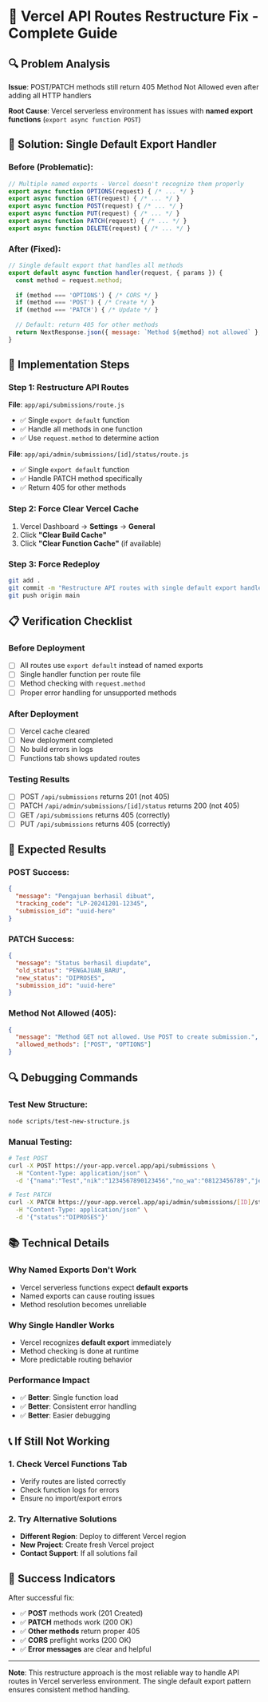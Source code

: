 # 🚨 Vercel API Routes Restructure Fix - Complete Guide

## 🔍 **Problem Analysis**

**Issue**: POST/PATCH methods still return 405 Method Not Allowed even after adding all HTTP handlers

**Root Cause**: Vercel serverless environment has issues with **named export functions** (`export async function POST`)

## 🔧 **Solution: Single Default Export Handler**

### **Before (Problematic)**:
```javascript
// Multiple named exports - Vercel doesn't recognize them properly
export async function OPTIONS(request) { /* ... */ }
export async function GET(request) { /* ... */ }
export async function POST(request) { /* ... */ }
export async function PUT(request) { /* ... */ }
export async function PATCH(request) { /* ... */ }
export async function DELETE(request) { /* ... */ }
```

### **After (Fixed)**:
```javascript
// Single default export that handles all methods
export default async function handler(request, { params }) {
  const method = request.method;
  
  if (method === 'OPTIONS') { /* CORS */ }
  if (method === 'POST') { /* Create */ }
  if (method === 'PATCH') { /* Update */ }
  
  // Default: return 405 for other methods
  return NextResponse.json({ message: `Method ${method} not allowed` }, { status: 405 });
}
```

## 🚀 **Implementation Steps**

### **Step 1: Restructure API Routes**

**File**: `app/api/submissions/route.js`
- ✅ Single `export default` function
- ✅ Handle all methods in one function
- ✅ Use `request.method` to determine action

**File**: `app/api/admin/submissions/[id]/status/route.js`
- ✅ Single `export default` function
- ✅ Handle PATCH method specifically
- ✅ Return 405 for other methods

### **Step 2: Force Clear Vercel Cache**
1. Vercel Dashboard → **Settings** → **General**
2. Click **"Clear Build Cache"**
3. Click **"Clear Function Cache"** (if available)

### **Step 3: Force Redeploy**
```bash
git add .
git commit -m "Restructure API routes with single default export handlers"
git push origin main
```

## 📋 **Verification Checklist**

### **Before Deployment**
- [ ] All routes use `export default` instead of named exports
- [ ] Single handler function per route file
- [ ] Method checking with `request.method`
- [ ] Proper error handling for unsupported methods

### **After Deployment**
- [ ] Vercel cache cleared
- [ ] New deployment completed
- [ ] No build errors in logs
- [ ] Functions tab shows updated routes

### **Testing Results**
- [ ] POST `/api/submissions` returns 201 (not 405)
- [ ] PATCH `/api/admin/submissions/[id]/status` returns 200 (not 405)
- [ ] GET `/api/submissions` returns 405 (correctly)
- [ ] PUT `/api/submissions` returns 405 (correctly)

## 🎯 **Expected Results**

### **POST Success**:
```json
{
  "message": "Pengajuan berhasil dibuat",
  "tracking_code": "LP-20241201-12345",
  "submission_id": "uuid-here"
}
```

### **PATCH Success**:
```json
{
  "message": "Status berhasil diupdate",
  "old_status": "PENGAJUAN_BARU",
  "new_status": "DIPROSES",
  "submission_id": "uuid-here"
}
```

### **Method Not Allowed (405)**:
```json
{
  "message": "Method GET not allowed. Use POST to create submission.",
  "allowed_methods": ["POST", "OPTIONS"]
}
```

## 🔍 **Debugging Commands**

### **Test New Structure**:
```bash
node scripts/test-new-structure.js
```

### **Manual Testing**:
```bash
# Test POST
curl -X POST https://your-app.vercel.app/api/submissions \
  -H "Content-Type: application/json" \
  -d '{"nama":"Test","nik":"1234567890123456","no_wa":"08123456789","jenis_layanan":"KTP","consent":true}'

# Test PATCH
curl -X PATCH https://your-app.vercel.app/api/admin/submissions/[ID]/status \
  -H "Content-Type: application/json" \
  -d '{"status":"DIPROSES"}'
```

## 📚 **Technical Details**

### **Why Named Exports Don't Work**
- Vercel serverless functions expect **default exports**
- Named exports can cause routing issues
- Method resolution becomes unreliable

### **Why Single Handler Works**
- Vercel recognizes **default export** immediately
- Method checking is done at runtime
- More predictable routing behavior

### **Performance Impact**
- ✅ **Better**: Single function load
- ✅ **Better**: Consistent error handling
- ✅ **Better**: Easier debugging

## 📞 **If Still Not Working**

### **1. Check Vercel Functions Tab**
- Verify routes are listed correctly
- Check function logs for errors
- Ensure no import/export errors

### **2. Try Alternative Solutions**
- **Different Region**: Deploy to different Vercel region
- **New Project**: Create fresh Vercel project
- **Contact Support**: If all solutions fail

## 🎉 **Success Indicators**

After successful fix:
- ✅ **POST** methods work (201 Created)
- ✅ **PATCH** methods work (200 OK)
- ✅ **Other methods** return proper 405
- ✅ **CORS** preflight works (200 OK)
- ✅ **Error messages** are clear and helpful

---

**Note**: This restructure approach is the most reliable way to handle API routes in Vercel serverless environment. The single default export pattern ensures consistent method handling.
